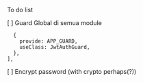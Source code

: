 To do list

[ ] Guard Global di semua module
``` providers: [
  {
    provide: APP_GUARD,
    useClass: JwtAuthGuard,
  },
],
```

[ ] Encrypt password (with crypto perhaps(?))